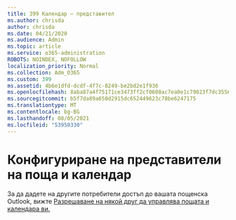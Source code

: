 ```yaml
---
title: 399 Календар – представител
ms.author: chrisda
author: chrisda
ms.date: 04/21/2020
ms.audience: Admin
ms.topic: article
ms.service: o365-administration
ROBOTS: NOINDEX, NOFOLLOW
localization_priority: Normal
ms.collection: Adm_O365
ms.custom: 399
ms.assetid: 4b6e1dfd-dcdf-4f7c-8249-be2bd2e1f936
ms.openlocfilehash: 8aba87a4f75171ce3473ff2cf0608ac7ea0e1c79023f7dc35566f023864c008e
ms.sourcegitcommit: b5f7da89a650d2915dc652449623c78be6247175
ms.translationtype: MT
ms.contentlocale: bg-BG
ms.lasthandoff: 08/05/2021
ms.locfileid: "53950330"
---
```

# <a name="configure-mail-and-calendar-delegates"></a>Конфигуриране на представители на поща и календар

За да дадете на другите потребители достъп до вашата пощенска Outlook, вижте [Разрешаване на някой друг да управлява пощата и календара ви.](https://support.office.com/article/9684b670-7588-4eea-8717-9e5799047540.aspx)
